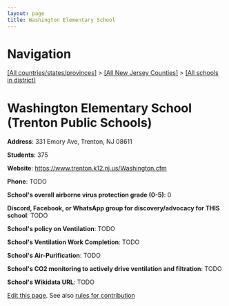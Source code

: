 ```yaml
---
layout: page
title: Washington Elementary School
---
```

# Navigation

[[All countries/states/provinces]](../../..) > [[All New Jersey Counties]](../..) > [[All schools in district]](..)

# Washington Elementary School (Trenton Public Schools)

**Address**: 331 Emory Ave, Trenton, NJ 08611

**Students**: 375

**Website**: https://www.trenton.k12.nj.us/Washington.cfm

**Phone**: TODO

**School's overall airborne virus protection grade (0-5)**: 0

**Discord, Facebook, or WhatsApp group for discovery/advocacy for THIS school**: TODO

**School's policy on Ventilation**: TODO

**School's Ventilation Work Completion**: TODO

**School's Air-Purification**: TODO

**School's CO2 monitoring to actively drive ventilation and filtration**: TODO

**School's Wikidata URL**: TODO


[Edit this page](https://github.com/ventilate-schools/NJ/edit/main/./Trenton_Public_Schools/Washington_Elementary_School.md). See also [rules for contribution](../../../contribution-rules/)